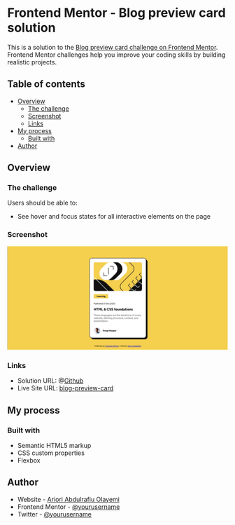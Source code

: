 # Frontend Mentor - Blog preview card solution

This is a solution to the [Blog preview card challenge on Frontend Mentor](https://www.frontendmentor.io/challenges/blog-preview-card-ckPaj01IcS). Frontend Mentor challenges help you improve your coding skills by building realistic projects. 

## Table of contents

- [Overview](#overview)
  - [The challenge](#the-challenge)
  - [Screenshot](#screenshot)
  - [Links](#links)
- [My process](#my-process)
  - [Built with](#built-with)
- [Author](#author)

## Overview

### The challenge

Users should be able to:

- See hover and focus states for all interactive elements on the page

### Screenshot

![my screenshot of my project](./screenshot.jpg)

### Links

- Solution URL: @[Github](https://github.com/NeoMemb/blog-preview-card-main)
- Live Site URL: [blog-preview-card](https://NeoMemb.github.io/blog-preview-card)

## My process

### Built with

- Semantic HTML5 markup
- CSS custom properties
- Flexbox

## Author

- Website - [Ariori Abdulrafiu Olayemi](https://github.com/NeoMemb)
- Frontend Mentor - [@yourusername](https://www.frontendmentor.io/profile/yourusername)
- Twitter - [@yourusername](https://www.twitter.com/yourusername)
